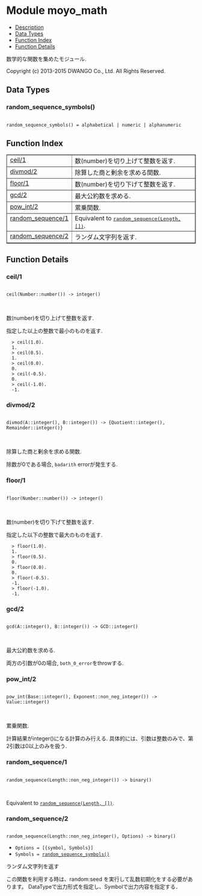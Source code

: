 

# Module moyo_math #
* [Description](#description)
* [Data Types](#types)
* [Function Index](#index)
* [Function Details](#functions)

数学的な関数を集めたモジュール.

Copyright (c) 2013-2015 DWANGO Co., Ltd. All Rights Reserved.

<a name="types"></a>

## Data Types ##




### <a name="type-random_sequence_symbols">random_sequence_symbols()</a> ###


<pre><code>
random_sequence_symbols() = alphabetical | numeric | alphanumeric
</code></pre>

<a name="index"></a>

## Function Index ##


<table width="100%" border="1" cellspacing="0" cellpadding="2" summary="function index"><tr><td valign="top"><a href="#ceil-1">ceil/1</a></td><td>数(number)を切り上げて整数を返す.</td></tr><tr><td valign="top"><a href="#divmod-2">divmod/2</a></td><td>除算した商と剰余を求める関数.</td></tr><tr><td valign="top"><a href="#floor-1">floor/1</a></td><td>数(number)を切り下げて整数を返す.</td></tr><tr><td valign="top"><a href="#gcd-2">gcd/2</a></td><td>最大公約数を求める.</td></tr><tr><td valign="top"><a href="#pow_int-2">pow_int/2</a></td><td>累乗関数.</td></tr><tr><td valign="top"><a href="#random_sequence-1">random_sequence/1</a></td><td>Equivalent to <a href="#random_sequence-2"><tt>random_sequence(Length, [])</tt></a>.</td></tr><tr><td valign="top"><a href="#random_sequence-2">random_sequence/2</a></td><td>ランダム文字列を返す.</td></tr></table>


<a name="functions"></a>

## Function Details ##

<a name="ceil-1"></a>

### ceil/1 ###

<pre><code>
ceil(Number::number()) -&gt; integer()
</code></pre>
<br />

数(number)を切り上げて整数を返す.

指定した以上の整数で最小のものを返す.

```
  > ceil(1.0).
  1.
  > ceil(0.5).
  1.
  > ceil(0.0).
  0.
  > ceil(-0.5).
  0.
  > ceil(-1.0).
  -1.
```

<a name="divmod-2"></a>

### divmod/2 ###

<pre><code>
divmod(A::integer(), B::integer()) -&gt; {Quotient::integer(), Remainder::integer()}
</code></pre>
<br />

除算した商と剰余を求める関数.

除数が0である場合, `badarith` errorが発生する.

<a name="floor-1"></a>

### floor/1 ###

<pre><code>
floor(Number::number()) -&gt; integer()
</code></pre>
<br />

数(number)を切り下げて整数を返す.

指定した以下の整数で最大のものを返す.

```
  > floor(1.0).
  1.
  > floor(0.5).
  0.
  > floor(0.0).
  0.
  > floor(-0.5).
  -1.
  > floor(-1.0).
  -1.
```

<a name="gcd-2"></a>

### gcd/2 ###

<pre><code>
gcd(A::integer(), B::integer()) -&gt; GCD::integer()
</code></pre>
<br />

最大公約数を求める.

両方の引数が0の場合, `both_0_error`をthrowする.

<a name="pow_int-2"></a>

### pow_int/2 ###

<pre><code>
pow_int(Base::integer(), Exponent::non_neg_integer()) -&gt; Value::integer()
</code></pre>
<br />

累乗関数.

計算結果がinteger()になる計算のみ行える.
具体的には、引数は整数のみで、第2引数は0以上のみを扱う.

<a name="random_sequence-1"></a>

### random_sequence/1 ###

<pre><code>
random_sequence(Length::non_neg_integer()) -&gt; binary()
</code></pre>
<br />

Equivalent to [`random_sequence(Length, [])`](#random_sequence-2).

<a name="random_sequence-2"></a>

### random_sequence/2 ###

<pre><code>
random_sequence(Length::non_neg_integer(), Options) -&gt; binary()
</code></pre>

<ul class="definitions"><li><code>Options = [{symbol, Symbols}]</code></li><li><code>Symbols = <a href="#type-random_sequence_symbols">random_sequence_symbols()</a></code></li></ul>

ランダム文字列を返す

この関数を利用する時は、random:seed を実行して乱数初期化をする必要があります。
DataTypeで出力形式を指定し、Symbolで出力内容を指定する．

